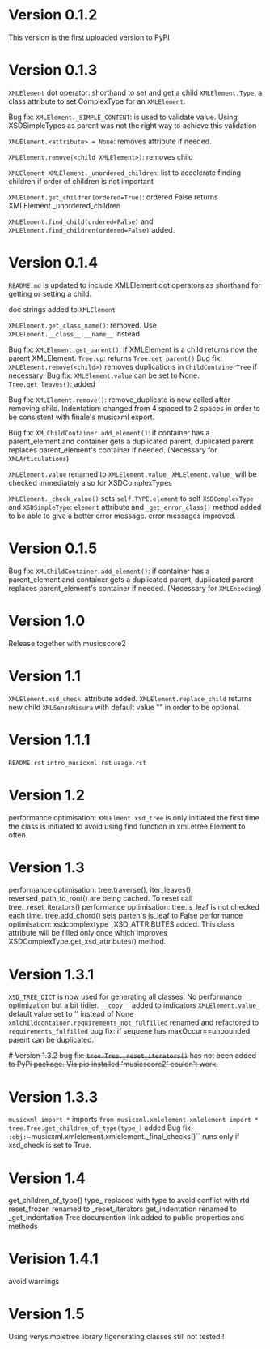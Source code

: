 # Version 0.1.2

This version is the first uploaded version to PyPI

# Version 0.1.3

`XMLElement` dot operator: shorthand to set and get a child `XMLElement.Type`: a class attribute to set ComplexType for
an `XMLElement`.

Bug fix: `XMLElement._SIMPLE_CONTENT`: is used to validate value. Using XSDSimpleTypes as parent was not the right way
to achieve this
validation

`XMLElement.<attribute> = None`: removes attribute if needed.

`XMLElement.remove(<child XMLElement>)`: removes child

`XMLElement XMLElement._unordered_children`: list to accelerate finding children if order of children is not important

`XMLElement.get_children(ordered=True)`: ordered False returns XMLElement._unordered_children

`XMLElement.find_child(ordered=False)` and `XMLElement.find_children(ordered=False)` added.

# Version 0.1.4

`README.md` is updated to include XMLElement dot operators as shorthand for getting or setting a child.

doc strings added to `XMLElement`

`XMLElement.get_class_name()`: removed. Use `XMLElement.__class__.__name__` instead

Bug fix: `XMLElement.get_parent()`: if XMLElement is a child returns now the parent XMLElement.
`Tree.up`: returns `Tree.get_parent()`
Bug fix: `XMLElement.remove(<child>)` removes duplications in `ChildContainerTree` if necessary. Bug
fix: `XMLElement.value` can be set to
None.
`Tree.get_leaves()`: added

Bug fix: `XMLElement.remove()`: remove_duplicate is now called after removing child. Indentation: changed from 4 spaced
to 2 spaces in order
to be consistent with finale's musicxml export.

Bug fix: `XMLChildContainer.add_element()`: if container has a parent_element and container gets a duplicated parent,
duplicated parent
replaces parent_element's container if needed. (Necessary for `XMLArticulations`)

`XMLElement.value` renamed to `XMLElement.value_`
`XMLElement.value_` will be checked immediately also for XSDComplexTypes

`XMLElement._check_value()` sets `self.TYPE.element` to self
`XSDComplexType` and `XSDSimpleType`: `element` attribute and `_get_error_class()` method added to be able to give a
better error message.
error messages improved.

# Version 0.1.5

Bug fix: `XMLChildContainer.add_element()`: if container has a parent_element and container gets a duplicated parent,
duplicated parent
replaces parent_element's container if needed. (Necessary for `XMLEncoding`)

# Version 1.0

Release together with musicscore2

# Version 1.1

`XMLElement.xsd_check `attribute added.
`XMLElement.replace_child` returns new child
`XMLSenzaMisura` with default value "" in order to be optional.

# Version 1.1.1

`README.rst`
`intro_musicxml.rst`
`usage.rst`

# Version 1.2

performance optimisation: `XMLElment.xsd_tree` is only initiated the first time the class is initiated to avoid using
find function in
xml.etree.Element to often.

# Version 1.3

performance optimisation: tree.traverse(), iter_leaves(), reversed_path_to_root() are being cached. To reset call
tree._reset_iterators()
performance optimisation: tree.is_leaf is not checked each time. tree.add_chord() sets parten's is_leaf to False
performance optimisation: xsdcomplextype _XSD_ATTRIBUTES added. This class attribute will be filled only once which
improves XSDComplexType.get_xsd_attributes() method.

# Version 1.3.1

``XSD_TREE_DICT`` is now used for generating all classes. No performance optimization but a bit tidier.
``__copy__`` added to indicators
``XMLElement.value_`` default value set to '' instead of None
``xmlchildcontainer.requirements_not_fulfilled`` renamed and refactored to ``requirements_fulfilled``
bug fix: if sequene has maxOccur==unbounded parent can be duplicated.

~~# Version 1.3.2
bug fix: ``tree.Tree._reset_iterators()`` has not been added to PyPi package. Via pip installed 'musicscore2' couldn't
work.~~

# Version 1.3.3

``musicxml import *`` imports ``from musicxml.xmlelement.xmlelement import *``
``tree.Tree.get_children_of_type(type_)`` added
Bug fix: `:obj:`~musicxml.xmlelement.xmlelement._final_checks()`` runs only if xsd_check is set to True.

# Version 1.4
get_children_of_type() type_ replaced with type to avoid conflict with rtd
reset_frozen renamed to _reset_iterators
get_indentation renamed to _get_indentation
Tree documention link added to public properties and methods

# Verision 1.4.1
avoid warnings

# Version 1.5
Using verysimpletree library
!!generating classes still not tested!!
